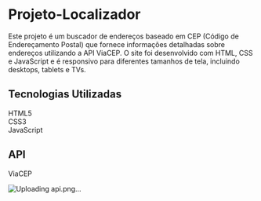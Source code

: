 # Projeto-Localizador

Este projeto é um buscador de endereços baseado em CEP (Código de Endereçamento Postal) que fornece informações detalhadas sobre endereços utilizando a API ViaCEP. O site foi desenvolvido com HTML, CSS e JavaScript e é responsivo para diferentes tamanhos de tela, incluindo desktops, tablets e TVs.

<h2>Tecnologias Utilizadas</h2>
HTML5<br>
CSS3<br>
JavaScript<br>
<h2>API</h2>
ViaCEP<br>



![Uploading api.png…]()

